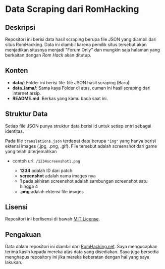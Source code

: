 # Data Scraping dari RomHacking

## Deskripsi

Repositori ini berisi data hasil scraping berupa file JSON yang diambil dari situs RomHacking. Data ini diambil karena pemilik situs tersebut akan menjadikan situsnya menjadi "Forum Only" dan mungkin saja halaman yang berkaitan dengan _Rom Hack_ akan ditutup.

## Konten

- **data/**: Folder ini berisi file-file JSON hasil scraping (Baru).
- **data_lama/**: Sama kaya Folder di atas, cuman ini hasil scraping dari internet arsip.
- **README.md**: Berkas yang kamu baca saat ini.

## Struktur Data

Setiap file JSON punya struktur data berisi id untuk setiap entri sebagai identitas.

Pada file `translations.json` terdapat data berupa `"img"` yang hanya berisi ektensi images (.jpg, .png, .gif). File tersebut adalah screenshot dari game yang telah diterjemahkan 
- contoh url: `/1234screenshot1.png`

     - **1234** adalah ID dari patch
     - **screenshot** adalah nama images nya
     - **1** pada akhiran screenshot adalah sambungan screenshot satu hingga 4
     - **.png** adalah ektensi file images
       
## Lisensi

Repositori ini berlisensi di bawah [MIT License](LICENSE).

## Pengakuan

Data dalam repositori ini diambil dari [RomHacking.net](https://romhacking.net). Saya mengucapkan terima kasih kepada mereka atas data yang disediakan. Saya juga bersedia menghapus repository ini jika mereka keberatan dengan hal yang saya lakukan.

